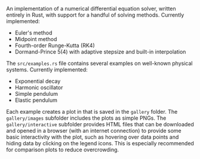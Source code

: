 An implementation of a numerical differential equation solver, written entirely in Rust, with support for a handful of solving methods. Currently implemented:
- Euler's method
- Midpoint method
- Fourth-order Runge-Kutta (RK4)
- Dormand-Prince 5(4) with adaptive stepsize and built-in interpolation

The `src/examples.rs` file contains several examples on well-known physical systems. Currently implemented:
- Exponential decay
- Harmonic oscillator
- Simple pendulum
- Elastic pendulum

Each example creates a plot in that is saved in the `gallery` folder. The `gallery/images` subfolder includes the plots as simple PNGs. The `gallery/interactive` subfolder provides HTML files that can be downloaded and opened in a browser (with an internet connection) to provide some basic interactivity with the plot, such as hovering over data points and hiding data by clicking on the legend icons. This is especially recommended for comparison plots to reduce overcrowding.
